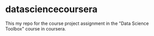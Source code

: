 # datasciencecoursera
This my repo for the course project assignment in the "Data Science Toolbox" course in coursera. 
